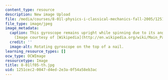 ```yaml
---
content_type: resource
description: New image Upload
file: /media/courses/8-01l-physics-i-classical-mechanics-fall-2005/1251cec20047d4ed2e3a0f54a58eb3ac_8-01lf05-th.jpg
file_type: image/jpeg
image_metadata:
  caption: This gyroscope remains upright while spinning due to its angular momentum.
    (Image courtesy of [Wikipedia](http://en.wikipedia.org/wiki/Main_Page).)
  credit: ''
  image-alt: Rotating gyroscope on the top of a nail.
learning_resource_types: []
ocw_type: OCWImage
resourcetype: Image
title: 8-01lf05-th.jpg
uid: 1251cec2-0047-d4ed-2e3a-0f54a58eb3ac
---
```

